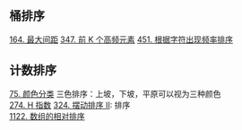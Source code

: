## 桶排序
[164. 最大间距](https://leetcode-cn.com/problems/maximum-gap/)
[347. 前 K 个高频元素](https://leetcode-cn.com/problems/top-k-frequent-elements/)
[451. 根据字符出现频率排序](https://leetcode-cn.com/problems/sort-characters-by-frequency/)

## 计数排序
[75. 颜色分类](https://leetcode-cn.com/problems/sort-colors/) 三色排序：上坡，下坡，平原可以视为三种颜色  
[274. H 指数](https://leetcode-cn.com/problems/h-index/)
[324. 摆动排序 II](https://leetcode-cn.com/problems/wiggle-sort-ii/): 排序  
[1122. 数组的相对排序](https://leetcode-cn.com/problems/relative-sort-array/)

